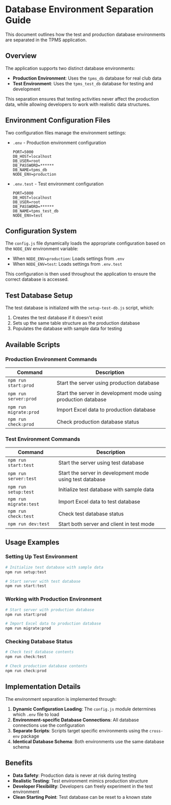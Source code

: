 # Database Environment Separation Guide

This document outlines how the test and production database environments are separated in the TPMS application.

## Overview

The application supports two distinct database environments:
- **Production Environment**: Uses the `tpms_db` database for real club data
- **Test Environment**: Uses the `tpms_test_db` database for testing and development

This separation ensures that testing activities never affect the production data, while allowing developers to work with realistic data structures.

## Environment Configuration Files

Two configuration files manage the environment settings:

- `.env` - Production environment configuration
  ```
  PORT=5000
  DB_HOST=localhost
  DB_USER=root
  DB_PASSWORD=******
  DB_NAME=tpms_db
  NODE_ENV=production
  ```

- `.env.test` - Test environment configuration
  ```
  PORT=5000
  DB_HOST=localhost
  DB_USER=root
  DB_PASSWORD=******
  DB_NAME=tpms_test_db
  NODE_ENV=test
  ```

## Configuration System

The `config.js` file dynamically loads the appropriate configuration based on the `NODE_ENV` environment variable:

- When `NODE_ENV=production`: Loads settings from `.env`
- When `NODE_ENV=test`: Loads settings from `.env.test`

This configuration is then used throughout the application to ensure the correct database is accessed.

## Test Database Setup

The test database is initialized with the `setup-test-db.js` script, which:
1. Creates the test database if it doesn't exist
2. Sets up the same table structure as the production database
3. Populates the database with sample data for testing

## Available Scripts

### Production Environment Commands

| Command | Description |
|---------|-------------|
| `npm run start:prod` | Start the server using production database |
| `npm run server:prod` | Start the server in development mode using production database |
| `npm run migrate:prod` | Import Excel data to production database |
| `npm run check:prod` | Check production database status |

### Test Environment Commands

| Command | Description |
|---------|-------------|
| `npm run start:test` | Start the server using test database |
| `npm run server:test` | Start the server in development mode using test database |
| `npm run setup:test` | Initialize test database with sample data |
| `npm run migrate:test` | Import Excel data to test database |
| `npm run check:test` | Check test database status |
| `npm run dev:test` | Start both server and client in test mode |

## Usage Examples

### Setting Up Test Environment

```bash
# Initialize test database with sample data
npm run setup:test

# Start server with test database
npm run start:test
```

### Working with Production Environment

```bash
# Start server with production database
npm run start:prod

# Import Excel data to production database
npm run migrate:prod
```

### Checking Database Status

```bash
# Check test database contents
npm run check:test

# Check production database contents
npm run check:prod
```

## Implementation Details

The environment separation is implemented through:

1. **Dynamic Configuration Loading**: The `config.js` module determines which `.env` file to load
2. **Environment-specific Database Connections**: All database connections use the configuration
3. **Separate Scripts**: Scripts target specific environments using the `cross-env` package
4. **Identical Database Schema**: Both environments use the same database schema

## Benefits

- **Data Safety**: Production data is never at risk during testing
- **Realistic Testing**: Test environment mimics production structure
- **Developer Flexibility**: Developers can freely experiment in the test environment
- **Clean Starting Point**: Test database can be reset to a known state 